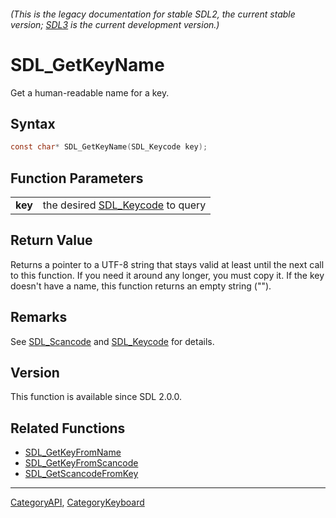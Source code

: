 ###### (This is the legacy documentation for stable SDL2, the current stable version; [SDL3](https://wiki.libsdl.org/SDL3/) is the current development version.)
# SDL_GetKeyName

Get a human-readable name for a key.

## Syntax

```c
const char* SDL_GetKeyName(SDL_Keycode key);

```

## Function Parameters

|             |                                                 |
| ----------- | ----------------------------------------------- |
| **key**     | the desired [SDL_Keycode](SDL_Keycode) to query |

## Return Value

Returns a pointer to a UTF-8 string that stays valid at least until the
next call to this function. If you need it around any longer, you must copy
it. If the key doesn't have a name, this function returns an empty string
("").

## Remarks

See [SDL_Scancode](SDL_Scancode) and [SDL_Keycode](SDL_Keycode) for
details.

## Version

This function is available since SDL 2.0.0.

## Related Functions

* [SDL_GetKeyFromName](SDL_GetKeyFromName)
* [SDL_GetKeyFromScancode](SDL_GetKeyFromScancode)
* [SDL_GetScancodeFromKey](SDL_GetScancodeFromKey)

----
[CategoryAPI](CategoryAPI), [CategoryKeyboard](CategoryKeyboard)

